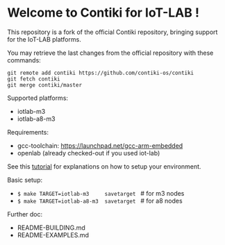 Welcome to Contiki for IoT-LAB !
================================

This repository is a fork of the official Contiki repository, bringing support for the IoT-LAB platforms.

You may retrieve the last changes from the official repository with these commands:

    git remote add contiki https://github.com/contiki-os/contiki
    git fetch contiki
    git merge contiki/master

Supported platforms:
- iotlab-m3
- iotlab-a8-m3

Requirements:
- gcc-toolchain: https://launchpad.net/gcc-arm-embedded
- openlab (already checked-out if you used iot-lab)

See this [tutorial](https://www.iot-lab.info/tutorials/contiki-compilation/) for explanations on how to setup your environment.

Basic setup:
- ``$ make TARGET=iotlab-m3     savetarget ``  # for m3 nodes
- ``$ make TARGET=iotlab-a8-m3  savetarget ``  # for a8 nodes

Further doc:
- README-BUILDING.md
- README-EXAMPLES.md
